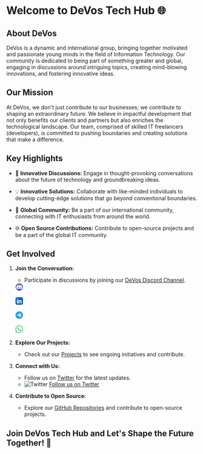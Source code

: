 # Welcome to DeVos Tech Hub 🌐

## About DeVos <a name="about-devos"></a>

DeVos is a dynamic and international group, bringing together motivated and passionate young minds in the field of Information Technology. Our community is dedicated to being part of something greater and global, engaging in discussions around intriguing topics, creating mind-blowing innovations, and fostering innovative ideas.

## Our Mission <a name="our-mission"></a>

At DeVos, we don't just contribute to our businesses; we contribute to shaping an extraordinary future. We believe in impactful development that not only benefits our clients and partners but also enriches the technological landscape. Our team, comprised of skilled IT freelancers (developers), is committed to pushing boundaries and creating solutions that make a difference.

## Key Highlights <a name="key-highlights"></a>

- 🚀 **Innovative Discussions:** Engage in thought-provoking conversations about the future of technology and groundbreaking ideas.
  
- 💡 **Innovative Solutions:** Collaborate with like-minded individuals to develop cutting-edge solutions that go beyond conventional boundaries.

- 👥 **Global Community:** Be a part of our international community, connecting with IT enthusiasts from around the world.

- 🌐 **Open Source Contributions:** Contribute to open-source projects and be a part of the global IT community.

## Get Involved <a name="get-involved"></a>

1. **Join the Conversation:**
   - Participate in discussions by joining our [DeVos Discord Channel](#).
     
   <div class="social-icons-row">
       <a href="#" target="_blank"><img src="https://github.com/DeVos0/DeVos0/blob/main/discord.png" width="20"></a>
       
     <a href="#" target="_blank"><img src="https://github.com/DeVos0/DeVos0/blob/main/linkedin.png" width="20"></a>

    <a href="#" target="_blank"><img src="https://github.com/DeVos0/DeVos0/blob/main/telegram.png" width="20"></a>

    <a href="#" target="_blank"><img src="https://github.com/DeVos0/DeVos0/blob/main/whatsapp.png" width="20"></a>
   </div>
   

    
3. **Explore Our Projects:**
   - Check out our [Projects](/projects) to see ongoing initiatives and contribute.

4. **Connect with Us:**
   - Follow us on [Twitter](https://twitter.com/DeVosTech) for the latest updates.
   - ![Twitter](images/twitter-icon.png) [Follow us on Twitter](https://twitter.com/DeVosTech)

5. **Contribute to Open Source:**
   - Explore our [GitHub Repositories](https://github.com/DeVosTech) and contribute to open-source projects.

## Join DeVos Tech Hub and Let's Shape the Future Together! 🌟

